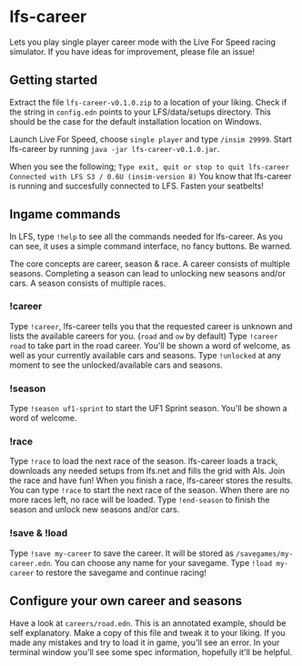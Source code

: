 # lfs-career
Lets you play single player career mode with the Live For Speed racing simulator. If you have ideas for improvement, please file an issue!

## Getting started
Extract the file `lfs-career-v0.1.0.zip` to a location of your liking. Check if the string in `config.edn` points to your LFS/data/setups directory. This should be the case for the default installation location on Windows.

Launch Live For Speed, choose `single player` and type `/insim 29999`.
Start lfs-career by running `java -jar lfs-career-v0.1.0.jar`.

When you see the following;
`Type exit, quit or stop to quit lfs-career
Connected with LFS S3 / 0.6U (insim-version 8)`
You know that lfs-career is running and succesfully connected to LFS. Fasten your seatbelts!

## Ingame commands

In LFS, type `!help` to see all the commands needed for lfs-career. As you can see, it uses a simple command interface, no fancy buttons. Be warned.

The core concepts are career, season & race. A career consists of multiple seasons. Completing a season can lead to unlocking new seasons and/or cars. A season consists of multiple races.

### !career
Type `!career`, lfs-career tells you that the requested career is unknown and lists the available careers for you. (`road` and `ow` by default)
Type `!career road` to take part in the road career.
You'll be shown a word of welcome, as well as your currently available cars and seasons. Type `!unlocked` at any moment to see the unlocked/available cars and seasons.

### !season
Type `!season uf1-sprint` to start the UF1 Sprint season. You'll be shown a word of welcome.

### !race
Type `!race` to load the next race of the season. lfs-career loads a track, downloads any needed setups from lfs.net and fills the grid with AIs. Join the race and have fun!
When you finish a race, lfs-career stores the results. You can type `!race` to start the next race of the season. When there are no more races left, no race will be loaded. Type `!end-season` to finish the season and unlock new seasons and/or cars.

### !save & !load
Type `!save my-career` to save the career. It will be stored as `/savegames/my-career.edn`. You can choose any name for your savegame. Type `!load my-career` to restore the savegame and continue racing!

## Configure your own career and seasons
Have a look at `careers/road.edn`. This is an annotated example, should be self explanatory. Make a copy of this file and tweak it to your liking. If you made any mistakes and try to load it in game, you'll see an error. In your terminal window you'll see some spec information, hopefully it'll be helpful.

